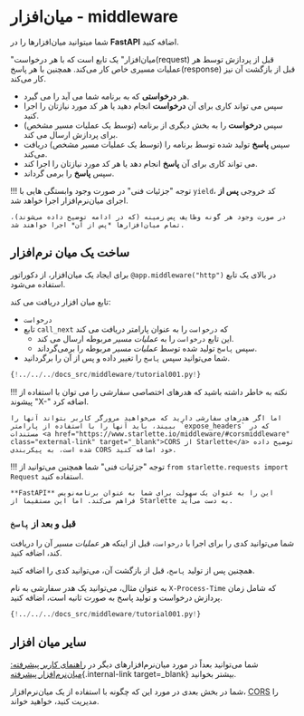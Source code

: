 # میان‌افزار - middleware 

شما میتوانید میان‌افزارها را در **FastAPI** اضافه کنید.

"میان‌افزار" یک تابع است که با هر درخواست(request) قبل از پردازش توسط هر عملیات مسیری خاص کار می‌کند. همچنین با هر پاسخ(response) قبل از بازگشت آن نیز کار می‌کند.

* هر **درخواستی** که به برنامه شما می آید را می گیرد.
* سپس می تواند کاری برای آن **درخواست** انجام دهید یا هر کد مورد نیازتان را اجرا کنید.
* سپس **درخواست** را به بخش دیگری از برنامه (توسط یک عملیات مسیر مشخص) برای پردازش ارسال می کند.
* سپس **پاسخ** تولید شده توسط برنامه را (توسط یک عملیات مسیر مشخص) دریافت می‌کند.
* می تواند کاری برای آن **پاسخ** انجام دهد یا هر کد مورد نیازتان را اجرا کند.
* سپس **پاسخ** را برمی گرداند.

!!! توجه "جزئیات فنی"
    در صورت وجود وابستگی هایی با `yield`، کد خروجی **پس از** اجرای میان‌نرم‌افزار اجرا خواهد شد.
    
    در صورت وجود هر گونه وظایف پس زمینه (که در ادامه توضیح داده می‌شوند)، تمام میان‌افزارها *پس از آن* اجرا خواهند شد.

## ساخت یک میان نرم‌افزار

برای ایجاد یک میان‌افزار، از دکوراتور `@app.middleware("http")` در بالای یک تابع استفاده می‌شود.

تابع میان افزار دریافت می کند:
* `درخواست` 
* تابع `call_next` که `درخواست` را به عنوان پارامتر دریافت می کند
    * این تابع `درخواست` را به *عملیات مسیر* مربوطه ارسال می کند.
    * سپس `پاسخ` تولید شده توسط *عملیات مسیر* مربوطه را برمی‌گرداند.
* شما می‌توانید سپس `پاسخ` را تغییر داده و پس از آن را برگردانید.

```Python hl_lines="8-9  11  14"
{!../../../docs_src/middleware/tutorial001.py!}
```

!!! نکته به خاطر داشته باشید که هدرهای اختصاصی سفارشی را می توان با استفاده از پیشوند "X-" اضافه کرد.

    اما اگر هدرهای سفارشی دارید که می‌خواهید مرورگر کاربر بتواند آنها را ببیند، باید آنها را با استفاده از پارامتر `expose_headers` که در مستندات <a href="https://www.starlette.io/middleware/#corsmiddleware" class="external-link" target="_blank">CORS از Starlette</a> توضیح داده شده است، به پیکربندی CORS خود اضافه کنید.

!!! توجه "جزئیات فنی"
    شما همچنین می‌توانید از `from starlette.requests import Request` استفاده کنید.

    **FastAPI** این را به عنوان یک سهولت برای شما به عنوان برنامه‌نویس فراهم می‌کند. اما این مستقیما از Starlette به دست می‌آید.

### قبل و بعد از `پاسخ`

شما می‌توانید کدی را برای اجرا با `درخواست`، قبل از اینکه هر *عملیات مسیر* آن را دریافت کند، اضافه کنید.

همچنین پس از تولید `پاسخ`، قبل از بازگشت آن، می‌توانید کدی را اضافه کنید.

به عنوان مثال، می‌توانید یک هدر سفارشی به نام `X-Process-Time` که شامل زمان پردازش درخواست و تولید پاسخ به صورت ثانیه است، اضافه کنید.

```Python hl_lines="10  12-13"
{!../../../docs_src/middleware/tutorial001.py!}
```

 ## سایر میان افزار

شما می‌توانید بعداً در مورد میان‌نرم‌افزارهای دیگر در [راهنمای کاربر پیشرفته: میان‌نرم‌افزار پیشرفته](../advanced/middleware.md){.internal-link target=_blank} بیشتر بخوانید.

شما در بخش بعدی در مورد این که چگونه با استفاده از یک میان‌نرم‌افزار، <abbr title="Cross-Origin Resource Sharing">CORS</abbr> را مدیریت کنید، خواهید خواند.


